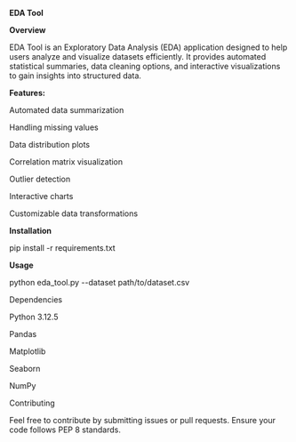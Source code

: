 **EDA Tool**

**Overview**

EDA Tool is an Exploratory Data Analysis (EDA) application designed to help users analyze and visualize datasets efficiently. It provides automated statistical summaries, data cleaning options, and interactive visualizations to gain insights into structured data.

**Features:**

Automated data summarization

Handling missing values

Data distribution plots

Correlation matrix visualization

Outlier detection

Interactive charts

Customizable data transformations

**Installation**

pip install -r requirements.txt

**Usage**

python eda_tool.py --dataset path/to/dataset.csv

Dependencies

Python 3.12.5

Pandas

Matplotlib

Seaborn

NumPy

Contributing

Feel free to contribute by submitting issues or pull requests. Ensure your code follows PEP 8 standards.

